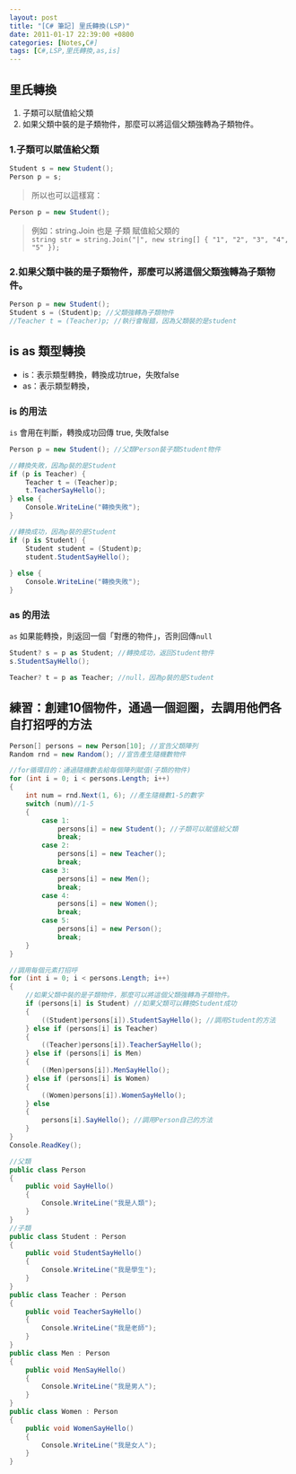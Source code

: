 ```yaml
---
layout: post
title: "[C# 筆記] 里氏轉換(LSP)"
date: 2011-01-17 22:39:00 +0800
categories: [Notes,C#]
tags: [C#,LSP,里氏轉換,as,is]
---
```


## 里氏轉換
1. 子類可以賦值給父類
2. 如果父類中裝的是子類物件，那麼可以將這個父類強轉為子類物件。
  
### 1.子類可以賦值給父類
```c#
Student s = new Student();
Person p = s;
```
> 所以也可以這樣寫：
```c#
Person p = new Student();
```

> 例如：string.Join 也是 子類 賦值給父類的  
`string str = string.Join("|", new string[] { "1", "2", "3", "4", "5" });`  

### 2.如果父類中裝的是子類物件，那麼可以將這個父類強轉為子類物件。  
```c#
Person p = new Student();
Student s = (Student)p; //父類強轉為子類物件
//Teacher t = (Teacher)p; //執行會報錯，因為父類裝的是student
```

## is as 類型轉換
- is：表示類型轉換，轉換成功true，失敗false
- as：表示類型轉換，

### is 的用法
`is` 會用在判斷，轉換成功回傳 true, 失敗false
```c#
Person p = new Student(); //父類Person裝子類Student物件

//轉換失敗，因為p裝的是Student
if (p is Teacher) {
    Teacher t = (Teacher)p;
    t.TeacherSayHello();
} else {
    Console.WriteLine("轉換失敗");
}

//轉換成功，因為p裝的是Student
if (p is Student) {
    Student student = (Student)p;
    student.StudentSayHello();
   
} else {
    Console.WriteLine("轉換失敗");
}
```

### as 的用法
`as` 如果能轉換，則返回一個「對應的物件」，否則回傳`null`
```c#
Student? s = p as Student; //轉換成功，返回Student物件
s.StudentSayHello();
```
```c#
Teacher? t = p as Teacher; //null，因為p裝的是Student
```

## 練習：創建10個物件，通過一個迴圈，去調用他們各自打招呼的方法
```c#
Person[] persons = new Person[10]; //宣告父類陣列
Random rnd = new Random(); //宣告產生隨機數物件

//for循環目的：通過隨機數去給每個陣列賦值(子類的物件)
for (int i = 0; i < persons.Length; i++)
{
    int num = rnd.Next(1, 6); //產生隨機數1-5的數字
    switch (num)//1-5
    {
        case 1:
            persons[i] = new Student(); //子類可以賦值給父類
            break;
        case 2:
            persons[i] = new Teacher();
            break;
        case 3:
            persons[i] = new Men();
            break;
        case 4:
            persons[i] = new Women();
            break;
        case 5:
            persons[i] = new Person();
            break;
    }
}

//調用每個元素打招呼
for (int i = 0; i < persons.Length; i++)
{
    //如果父類中裝的是子類物件，那麼可以將這個父類強轉為子類物件。  
    if (persons[i] is Student) //如果父類可以轉換Student成功
    {
        ((Student)persons[i]).StudentSayHello(); //調用Student的方法
    } else if (persons[i] is Teacher)
    {
        ((Teacher)persons[i]).TeacherSayHello();
    } else if (persons[i] is Men)
    {
        ((Men)persons[i]).MenSayHello();
    } else if (persons[i] is Women)
    {
        ((Women)persons[i]).WomenSayHello();
    } else
    {
        persons[i].SayHello(); //調用Person自己的方法
    }
}
Console.ReadKey();

//父類
public class Person
{
    public void SayHello()
    {
        Console.WriteLine("我是人類");
    }
}
//子類
public class Student : Person
{
    public void StudentSayHello()
    {
        Console.WriteLine("我是學生");
    }
}
public class Teacher : Person
{
    public void TeacherSayHello()
    {
        Console.WriteLine("我是老師");
    }
}
public class Men : Person
{
    public void MenSayHello()
    {
        Console.WriteLine("我是男人");
    }
}
public class Women : Person
{
    public void WomenSayHello()
    {
        Console.WriteLine("我是女人");
    }
}

```